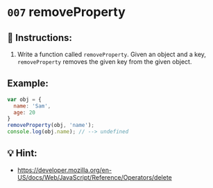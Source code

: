 # `007` removeProperty

## 📝 Instructions:

1. Write a function called `removeProperty`. Given an object and a key, `removeProperty` removes the given key from the given object.

## Example:

```Javascript
var obj = {
  name: 'Sam',
  age: 20
}
removeProperty(obj, 'name');
console.log(obj.name); // --> undefined
```

##  💡 Hint: 
- https://developer.mozilla.org/en-US/docs/Web/JavaScript/Reference/Operators/delete